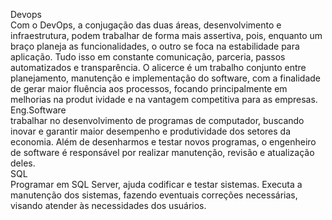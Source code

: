 Devops  
Com o DevOps, a conjugação das duas áreas, desenvolvimento e infraestrutura, podem trabalhar de forma mais assertiva, pois, enquanto um braço planeja as funcionalidades, o outro se foca na estabilidade para aplicação. Tudo isso em constante comunicação, parceria, passos automatizados e transparência. O alicerce é um trabalho conjunto entre planejamento, manutenção e implementação do software, com a finalidade de gerar maior fluência aos processos, focando principalmente em melhorias na produt
ividade e na vantagem competitiva para as empresas.  
Eng.Software  
trabalhar no desenvolvimento de programas de computador, buscando inovar e garantir maior desempenho e produtividade dos setores da economia. Além de desenharmos e testar novos programas, o engenheiro de software é responsável por realizar manutenção, revisão e atualização deles.  
SQL  
Programar em SQL Server, ajuda codificar e testar sistemas. Executa a manutenção dos sistemas, fazendo eventuais correções necessárias, visando atender às necessidades dos usuários.
